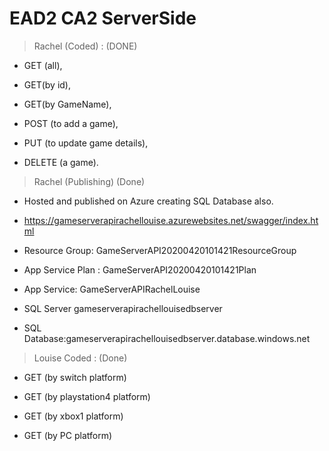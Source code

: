 # EAD2 CA2 ServerSide  
> Rachel (Coded) : (DONE)
  - GET (all), 
  
  - GET(by id), 
  
  - GET(by GameName), 
  
  - POST (to add a game), 
  
  - PUT (to update game details), 
  
  - DELETE (a game).
  
  > Rachel (Publishing) (Done)
  
  - Hosted and published on Azure creating SQL Database also.
  
  - https://gameserverapirachellouise.azurewebsites.net/swagger/index.html
  
  - Resource Group: GameServerAPI20200420101421ResourceGroup
  
  - App Service Plan : GameServerAPI20200420101421Plan
  
  - App Service: GameServerAPIRachelLouise
  
  - SQL Server gameserverapirachellouisedbserver
  
  - SQL Database:gameserverapirachellouisedbserver.database.windows.net
  
  
 > Louise Coded : (Done) 

  - GET (by switch platform)
  
  - GET (by playstation4 platform)
  
  - GET (by xbox1 platform)
  
  - GET (by PC platform)
  
 


